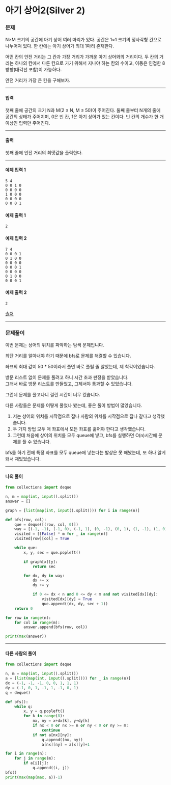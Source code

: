 # 아기 상어2(Silver 2)

### 문제

N×M 크기의 공간에 아기 상어 여러 마리가 있다. 공간은 1×1 크기의 정사각형 칸으로 나누어져 있다. 한 칸에는 아기 상어가 최대 1마리 존재한다.   

어떤 칸의 안전 거리는 그 칸과 가장 거리가 가까운 아기 상어와의 거리이다. 두 칸의 거리는 하나의 칸에서 다른 칸으로 가기 위해서 지나야 하는 칸의 수이고, 이동은 인접한 8방향(대각선 포함)이 가능하다.   

안전 거리가 가장 큰 칸을 구해보자.   

---

#### 입력

첫째 줄에 공간의 크기 N과 M(2 ≤ N, M ≤ 50)이 주어진다. 둘째 줄부터 N개의 줄에 공간의 상태가 주어지며, 0은 빈 칸, 1은 아기 상어가 있는 칸이다. 빈 칸의 개수가 한 개 이상인 입력만 주어진다.   

---

#### 출력

첫째 줄에 안전 거리의 최댓값을 출력한다.

---

#### 예제 입력 1
~~~
5 4
0 0 1 0
0 0 0 0
1 0 0 0
0 0 0 0
0 0 0 1
~~~

#### 예제 출력 1
~~~
2
~~~

#### 예제 입력 2
~~~
7 4
0 0 0 1
0 1 0 0
0 0 0 0
0 0 0 1
0 0 0 0
0 1 0 0
0 0 0 1
~~~

#### 예제 출력 2
~~~
2
~~~

[출처](https://www.acmicpc.net/problem/17086)

---

### 문제풀이

이번 문제는 상어의 위치를 파악하는 탐색 문제입니다.   

최단 거리를 알아내야 하기 때문에 bfs로 문제를 해결할 수 있습니다.   

좌표의 최대 값이 50 * 50이라서 풀면 바로 풀릴 줄 알았는데, 제 착각이었습니다.   

방문 리스트 없이 문제를 풀려고 하니 시간 초과 판정을 받았습니다.   
그래서 바로 방문 리스트를 만들었고, 그제서야 통과할 수 있었습니다.   

그런데 문제를 풀고나니 결린 시간이 너무 컸습니다.   

다른 사람들은 문제를 어떻게 풀었나 봤는데, 좋은 풀이 방법이 많았습니다.   

1. 저는 상어의 위치를 시작점으로 잡나 사람의 위치를 시작점으로 잡나 같다고 생각했습니다.
2. 두 가지 방법 모두 매 좌표에서 모든 좌표를 훑어야 한다고 생각했습니다.
3. 그런데 처음에 상어의 위치를 모두 queue에 넣고, bfs를 실행하면 O(n)시간에 문제를 풀 수 있습니다.

bfs를 하기 전에 특정 좌표를 모두 queue에 넣는다는 발상은 못 해봤는데, 또 하나 알게돼서 재밌었습니다.

---

#### 나의 풀이

~~~python
from collections import deque

n, m = map(int, input().split())
answer = []

graph = [list(map(int, input().split())) for i in range(n)]

def bfs(row, col):
    que = deque([(row, col, 0)])
    way = [(-1, -1), (-1, 0), (-1, 1), (0, -1), (0, 1), (1, -1), (1, 0), (1, 1)]
    visited = [[False] * m for _ in range(n)]
    visited[row][col] = True

    while que:
        x, y, sec = que.popleft()

        if graph[x][y]:
            return sec

        for dx, dy in way:
            dx += x
            dy += y

            if 0 <= dx < n and 0 <= dy < m and not visited[dx][dy]:
                visited[dx][dy] = True
                que.append((dx, dy, sec + 1))
    return 0

for row in range(n):
    for col in range(m):
        answer.append(bfs(row, col))

print(max(answer))
~~~

---

#### 다른 사람의 풀이

~~~python
from collections import deque

n, m = map(int, input().split())
a = [list(map(int, input().split())) for _ in range(n)]
dx = (-1, -1, -1, 0, 0, 1, 1, 1)
dy = (-1, 0, 1, -1, 1, -1, 0, 1)
q = deque()

def bfs():
    while q:
        x, y = q.popleft()
        for k in range(8):
            nx, ny = x+dx[k], y+dy[k]
            if nx < 0 or nx >= n or ny < 0 or ny >= m:
                continue
            if not a[nx][ny]:
                q.append((nx, ny))
                a[nx][ny] = a[x][y]+1

for i in range(n):
    for j in range(m):
        if a[i][j]:
            q.append((i, j))
bfs()
print(max(map(max, a))-1)
~~~
